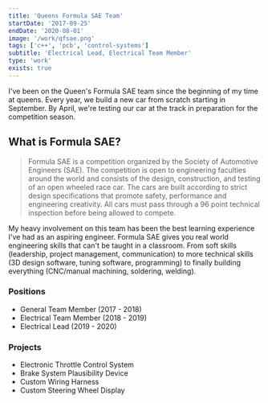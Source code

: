 ```yaml
---
title: 'Queens Formula SAE Team'
startDate: '2017-09-25'
endDate: '2020-08-01'
image: '/work/qfsae.png'
tags: ['c++', 'pcb', 'control-systems']
subtitle: 'Electrical Lead, Electrical Team Member'
type: 'work'
exists: true
---
```


I've been on the Queen's Formula SAE team since the beginning of my time at queens. Every year, we build a new car from scratch starting in September. By April, we're testing our car at the track in preparation for the competition season. 

## What is Formula SAE?
> Formula SAE is a competition organized by the Society of Automotive Engineers (SAE). The competition is open to engineering faculties around the world and consists of the design, construction, and testing of an open wheeled race car. The cars are built according to strict design specifications that promote safety, performance and engineering creativity. All cars must pass through a 96 point technical inspection before being allowed to compete. 

My heavy involvement on this team has been the best learning experience I've had as an aspiring engineer. Formula SAE gives you real world engineering skills that can't be taught in a classroom. From soft skills (leadership, project management, communication) to more technical skills (3D design software, tuning software, programming) to finally building everything (CNC/manual machining, soldering, welding). 

<!-- Check out my <a href='/posts/formula'>Post</a> to read more about my experience with the team.  -->

### Positions
- General Team Member (2017 - 2018)
- Electrical Team Member (2018 - 2019)
- Electrical Lead (2019 - 2020)

### Projects
<!-- - <a href='/projects/etc'>Electronic Throttle Control System</a>
- <a href='/projects/bspd'>Brake System Plausibility Device</a>
- <a href='/projects/harness'>Custom Wiring Harness</a>
- <a href='/projects/steeringwheel'>Custom Steering Wheel Display</a> -->
- <a>Electronic Throttle Control System</a>
- <a>Brake System Plausibility Device</a>
- <a>Custom Wiring Harness</a>
- <a>Custom Steering Wheel Display</a>


